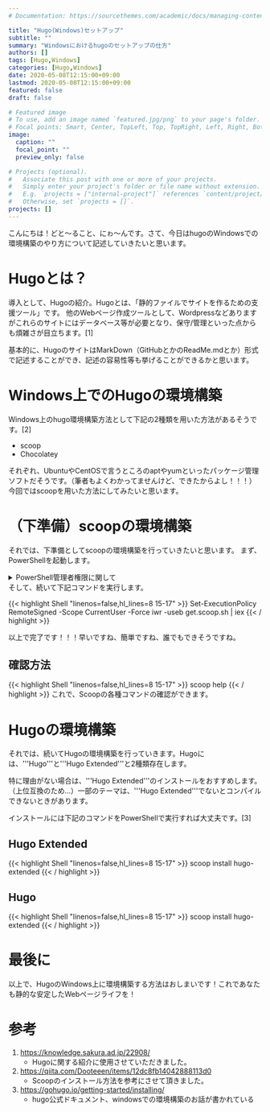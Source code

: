 ```yaml
---
# Documentation: https://sourcethemes.com/academic/docs/managing-content/

title: "Hugo(Windows)セットアップ"
subtitle: ""
summary: "Windowsにおけるhugoのセットアップの仕方"
authors: []
tags: [Hugo,Windows]
categories: [Hugo,Windows]
date: 2020-05-08T12:15:00+09:00
lastmod: 2020-05-08T12:15:00+09:00
featured: false
draft: false

# Featured image
# To use, add an image named `featured.jpg/png` to your page's folder.
# Focal points: Smart, Center, TopLeft, Top, TopRight, Left, Right, BottomLeft, Bottom, BottomRight.
image:
  caption: ""
  focal_point: ""
  preview_only: false

# Projects (optional).
#   Associate this post with one or more of your projects.
#   Simply enter your project's folder or file name without extension.
#   E.g. `projects = ["internal-project"]` references `content/project/deep-learning/index.md`.
#   Otherwise, set `projects = []`.
projects: []
---
```


こんにちは！どと～ること、にゎ～んです。さて、今日はhugoのWindowsでの環境構築のやり方について記述していきたいと思います。

# Hugoとは？
導入として、Hugoの紹介。Hugoとは、「静的ファイルでサイトを作るための支援ツール」です。
他のWebページ作成ツールとして、Wordpressなどありますがこれらのサイトにはデータベース等が必要となり、保守/管理といった点からも煩雑さが目立ちます。[1]

基本的に、HugoのサイトはMarkDown（GitHubとかのReadMe.mdとか）形式で記述することができ、記述の容易性等も挙げることができるかと思います。

# Windows上でのHugoの環境構築
Windows上のhugo環境構築方法として下記の2種類を用いた方法があるそうです。[2]
- scoop
- Chocolatey

それぞれ、UbuntuやCentOSで言うところのaptやyumといったパッケージ管理ソフトだそうです。（筆者もよくわかってませんけど、できたからよし！！！）今回ではscoopを用いた方法にしてみたいと思います。

# （下準備）scoopの環境構築
それでは、下準備としてscoopの環境構築を行っていきたいと思います。
まず、PowerShellを起動します。
<details><summary>PowerShell管理者権限に関して</summary>
サイトによっては、"管理者権限で"って記述も見られますが、Hugoの環境構築を行いたい場合は普通の状態で構いません
ってか、管理者権限で環境構築すると、管理者として今後走らせないといけない煩雑さが生まれたりもする？*要検証
</details>
そして、続いて下記コマンドを実行します。

{{< highlight Shell "linenos=false,hl_lines=8 15-17" >}}
Set-ExecutionPolicy RemoteSigned -Scope CurrentUser -Force
iwr -useb get.scoop.sh | iex
{{< / highlight >}}

以上で完了です！！！早いですね、簡単ですね、誰でもできそうですね。

## 確認方法
{{< highlight Shell "linenos=false,hl_lines=8 15-17" >}}
scoop help
{{< / highlight >}}
これで、Scoopの各種コマンドの確認ができます。

# Hugoの環境構築
それでは、続いてHugoの環境構築を行っていきます。Hugoには、'''Hugo'''と'''Hugo Extended'''と2種類存在します。

特に理由がない場合は、'''Hugo Extended'''のインストールをおすすめします。（上位互換のため...）一部のテーマは、'''Hugo Extended'''でないとコンパイルできないときがあります。

インストールには下記のコマンドをPowerShellで実行すれば大丈夫です。[3]
## Hugo Extended
{{< highlight Shell "linenos=false,hl_lines=8 15-17" >}}
scoop install hugo-extended
{{< / highlight >}}

## Hugo
{{< highlight Shell "linenos=false,hl_lines=8 15-17" >}}
scoop install hugo-extended
{{< / highlight >}}

# 最後に
以上で、HugoのWindows上に環境構築する方法はおしまいです！これであなたも静的な安定したWebページライフを！

# 参考
1. https://knowledge.sakura.ad.jp/22908/
    - Hugoに関する紹介に使用させていただきました。
2. https://qiita.com/Dooteeen/items/12dc8fb14042888113d0
   - Scoopのインストール方法を参考にさせて頂きました。
3. https://gohugo.io/getting-started/installing/
   - hugo公式ドキュメント、windowsでの環境構築のお話が書かれている